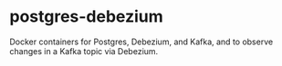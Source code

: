 # postgres-debezium
Docker containers for Postgres, Debezium, and Kafka, and to observe changes in a Kafka topic via Debezium.
